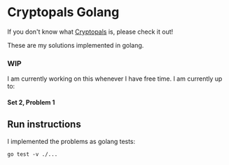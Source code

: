 # Cryptopals Golang 

If you don't know what [Cryptopals](https://cryptopals.com/) is, please check it out! 

These are my solutions implemented in golang. 

### WIP
I am currently working on this whenever I have free time. I am currently up to: 


#### Set 2, Problem 1

## Run instructions 
I implemented the problems as golang tests:

```
go test -v ./...
```
